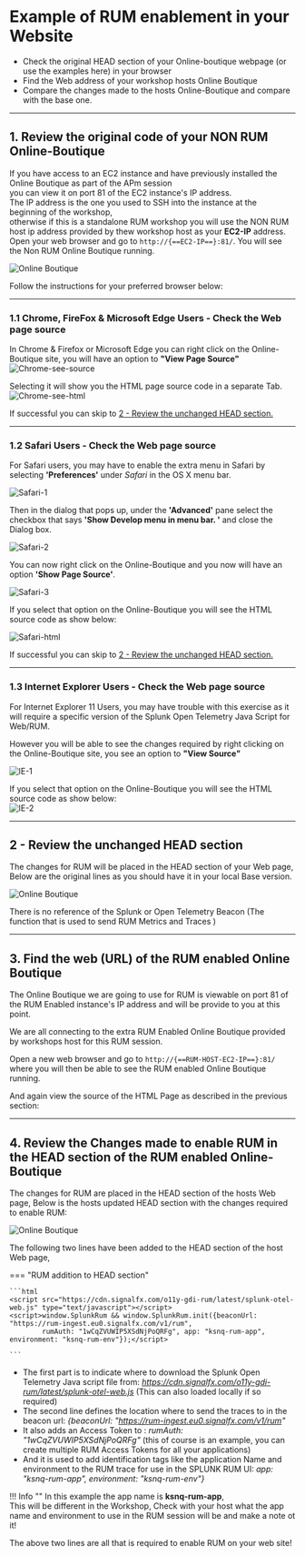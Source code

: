# Example of RUM enablement in your Website

* Check the original HEAD section of your Online-boutique webpage (or use the examples here) in your browser
* Find the Web address of your workshop hosts Online Boutique
* Compare the changes made to the hosts Online-Boutique and compare with the base one.

---

## 1. Review the original code of your NON RUM Online-Boutique

If you have access to an EC2 instance and have previously installed the Online Boutique as part of the APm session</br>
you can view it  on port 81 of the EC2 instance's IP address. </br>
The IP address is the one you used to SSH into the instance at the beginning of the workshop,</br> otherwise if this is a standalone RUM workshop you will use the NON RUM host ip address provided by thew workshop host as your **EC2-IP** address.</br>
Open your web browser and go to `http://{==EC2-IP==}:81/`. You will see the Non RUM Online Boutique running.

![Online Boutique](../images/apm/online-boutique.png)

Follow the instructions for your preferred browser below:

---
### 1.1 Chrome, FireFox  & Microsoft Edge Users - Check the Web page source

In Chrome & Firefox or Microsoft Edge you can right click on the Online-Boutique site, you will have an option to **"View Page Source"**
![Chrome-see-source](../images/rum/Chrome-1.png)

Selecting it will show you the HTML page source code in a separate Tab.</br>
![Chrome-see-html](../images/rum/Chrome-html.png)

If successful you can skip to [2 -  Review the unchanged HEAD section.](../RUM-Setup/#2-review-the-unchanged-head-section)

---

### 1.2 Safari Users - Check the Web page source

For Safari users, you may have to enable the extra menu in Safari by selecting **'Preferences'** under *Safari* in the OS X menu bar.

![Safari-1](../images/rum/Safari-1.png)

Then in the dialog that pops up, under the **'Advanced'** pane select the checkbox that says **'Show Develop menu in menu bar. '**  and close the Dialog box.

![Safari-2](../images/rum/Safari-2.png)

You can now right click on the Online-Boutique and you now will have an option **'Show Page Source'**.

![Safari-3](../images/rum/Safari-3.png)

If you select that option on the Online-Boutique you will see the HTML source code as show below:

![Safari-html](../images/rum/Safari-html.png)

If successful you can skip to [2 -  Review the unchanged HEAD section.](../RUM-Setup/#2-review-the-unchanged-head-section)

---
### 1.3 Internet Explorer Users - Check the Web page source

For Internet Explorer 11 Users, you may have trouble with this exercise as it will require a specific version of the Splunk Open Telemetry Java Script for Web/RUM.

However you will be able to see the changes required by right clicking on the Online-Boutique site, you see an option to **"View Source"**

![IE-1](../images/rum/IE-1.png)

If you select that option on the Online-Boutique you will see the HTML source code as show below:</br>
![IE-2](../images/rum/IE-2.png)

---
## 2 -  Review the unchanged HEAD section

The changes for RUM will be placed in the HEAD section of your Web page, Below are the original lines as you should have it in your local Base version.

![Online Boutique](../images/rum/ViewBase-HEAD-html.png)

There is no reference of the Splunk or Open Telemetry Beacon (The function that is used to send RUM Metrics and Traces )

---
## 3. Find the web (URL) of the RUM enabled Online Boutique

The Online Boutique we are going to use for RUM is viewable on port 81 of the RUM Enabled instance's IP address and will be provide to you at this point.</br>

We are all connecting to the extra  RUM Enabled Online Boutique provided by workshops host for this RUM session.

Open a new web browser and go to `http://{==RUM-HOST-EC2-IP==}:81/` where you will then be able to see the RUM enabled Online Boutique running.

And again view the source of the HTML Page as described in the previous section:

---

## 4.  Review the Changes made to enable RUM in the HEAD section of the RUM enabled Online-Boutique

The changes for RUM are placed in the HEAD section of the hosts Web page, Below is the hosts updated HEAD section with the changes required to enable RUM:

![Online Boutique](../images/rum/ViewRUM-HEAD-html.png)

The following two lines have been added to the HEAD section of the host Web page,

=== "RUM addition to HEAD section"

    ```html
    <script src="https://cdn.signalfx.com/o11y-gdi-rum/latest/splunk-otel-web.js" type="text/javascript"></script>
    <script>window.SplunkRum && window.SplunkRum.init({beaconUrl: "https://rum-ingest.eu0.signalfx.com/v1/rum", 
            rumAuth: "1wCqZVUWIP5XSdNjPoQRFg", app: "ksnq-rum-app", environment: "ksnq-rum-env"});</script>

    ```

* The first part is to indicate where to download the Splunk Open Telemetry Java script file from: *<https://cdn.signalfx.com/o11y-gdi-rum/latest/splunk-otel-web.js>* (This can also loaded locally if so required)
* The second line defines the location where to send the traces to in the beacon url: *{beaconUrl: "https://rum-ingest.eu0.signalfx.com/v1/rum"*
* It also adds an Access Token to :  *rumAuth: "1wCqZVUWIP5XSdNjPoQRFg"* (this of course is an example, you can create multiple RUM Access Tokens for all your applications)
* And it is used to add identification tags like the application Name and environment to the RUM trace for use in the SPLUNK RUM UI:  *app: "ksnq-rum-app", environment: "ksnq-rum-env"}*

!!! Info ""
    In this example the app name is **ksnq-rum-app**,</br>This will be different in the Workshop, Check with your host what the app name and environment to use in the RUM session will be and make a note ot it!

The above two lines are all that is required to enable RUM on your web site!
